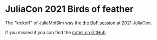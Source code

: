 # JuliaCon 2021 Birds of feather

The "kickoff" of JuliaMolSim was the [the BoF session](https://pretalx.com/juliacon2021/talk/ZQJAW3/)
at 2021 JuliaCon.

If you missed it you can find the [notes on GitHub](https://github.com/JuliaMolSim/Juliacon2021).
